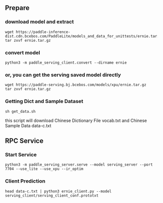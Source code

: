 
## Prepare
### download model and extract
```
wget https://paddle-inference-dist.cdn.bcebos.com/PaddleLite/models_and_data_for_unittests/ernie.tar.gz
tar zxvf ernie.tar.gz
```
### convert model
```
python3 -m paddle_serving_client.convert --dirname ernie
```
### or, you can get the serving saved model directly
```
wget https://paddle-serving.bj.bcebos.com/models/xpu/ernie.tar.gz
tar zxvf ernie.tar.gz 
```
### Getting Dict and Sample Dataset

```
sh get_data.sh
```
this script will download Chinese Dictionary File vocab.txt and Chinese Sample Data data-c.txt

## RPC Service

### Start Service

```
python3 -m paddle_serving_server.serve --model serving_server --port 7704 --use_lite --use_xpu --ir_optim
```

### Client Prediction

```
head data-c.txt | python3 ernie_client.py --model serving_client/serving_client_conf.prototxt
```
